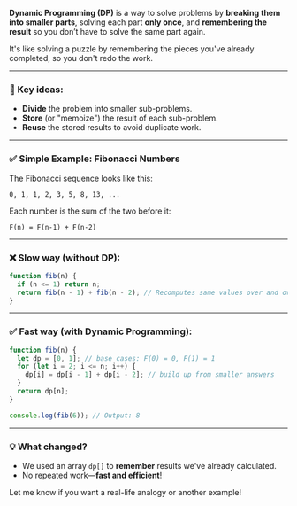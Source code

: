 **Dynamic Programming (DP)** is a way to solve problems by **breaking them into smaller parts**, solving each part **only once**, and **remembering the result** so you don’t have to solve the same part again.

It's like solving a puzzle by remembering the pieces you've already completed, so you don't redo the work.

---

### 🧠 Key ideas:

* **Divide** the problem into smaller sub-problems.
* **Store** (or "memoize") the result of each sub-problem.
* **Reuse** the stored results to avoid duplicate work.

---

### ✅ Simple Example: Fibonacci Numbers

The Fibonacci sequence looks like this:

```
0, 1, 1, 2, 3, 5, 8, 13, ...
```

Each number is the sum of the two before it:

```
F(n) = F(n-1) + F(n-2)
```

---

### ❌ Slow way (without DP):

```javascript
function fib(n) {
  if (n <= 1) return n;
  return fib(n - 1) + fib(n - 2); // Recomputes same values over and over
}
```

---

### ✅ Fast way (with Dynamic Programming):

```javascript
function fib(n) {
  let dp = [0, 1]; // base cases: F(0) = 0, F(1) = 1
  for (let i = 2; i <= n; i++) {
    dp[i] = dp[i - 1] + dp[i - 2]; // build up from smaller answers
  }
  return dp[n];
}

console.log(fib(6)); // Output: 8
```

---

### 💡 What changed?

* We used an array `dp[]` to **remember** results we've already calculated.
* No repeated work—**fast and efficient**!

Let me know if you want a real-life analogy or another example!
